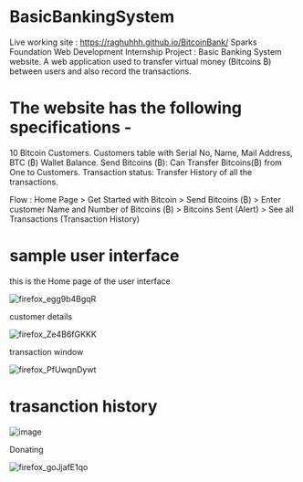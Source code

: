 # BasicBankingSystem
Live working site : https://raghuhhh.github.io/BitcoinBank/
Sparks Foundation Web Development Internship Project : Basic Banking System website. 
A web application used to transfer virtual money (Bitcoins ₿) between users and also record the transactions.

# The website has the following specifications -
  10 Bitcoin Customers.
  Customers table with Serial No, Name, Mail Address, BTC (₿)  Wallet Balance.
 Send Bitcoins (₿):
 Can Transfer Bitcoins(₿) from One to Customers.
 Transaction status:
 Transfer History of all the transactions.

Flow : Home Page > Get Started with Bitcoin > Send Bitcoins (₿) > Enter customer Name and Number of Bitcoins (₿) > Bitcoins Sent (Alert) > See all Transactions (Transaction History)

# sample user interface

this is the Home page of the user interface

![firefox_egg9b4BgqR](https://user-images.githubusercontent.com/61376605/132936667-d6690f0d-19b5-47a3-b810-438d7801b42c.png)

customer details

![firefox_Ze4B6fGKKK](https://user-images.githubusercontent.com/61376605/132936706-59cb4cb2-7ffb-4f2c-aae3-63d85d54acf2.png)

transaction window

![firefox_PfUwqnDywt](https://user-images.githubusercontent.com/61376605/132936738-54425b0a-8b2b-455c-bf28-35c585a2ce8a.png)


# trasanction history

![image](https://user-images.githubusercontent.com/61376605/132936872-53983d82-36bd-42f4-a634-966a0c9c2c11.png)


Donating

![firefox_goJjafE1qo](https://user-images.githubusercontent.com/61376605/132936788-e60a65dd-0a09-4703-b765-e99d9e91f5a5.png)














